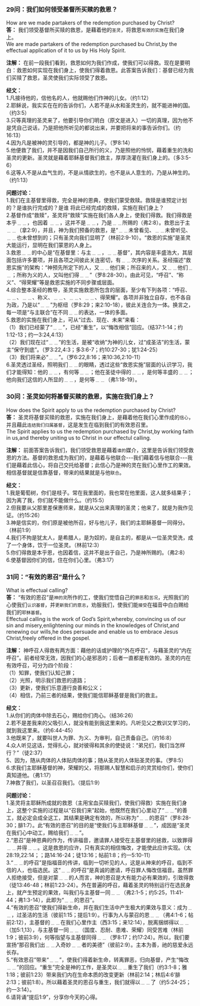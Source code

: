 ### 29问：我们如何领受基督所买赎的救恩？

How are we made partakers of the redemption purchased by Christ?  
**答：** 我们领受基督所买赎的救恩，是藉着他的`圣灵`，将救恩`有效的实施`在我们身上。  
We are made partakers of the redemption purchased bu Christ,by the effectual application of it to us by His Holy Spirit.  

**注解：** 在前一段我们看到，救恩如何为我们作成，使我们可以得救。现在是要明白：救恩如何实现在我们身上，使我们得着救恩。此答案告诉我们：基督已经为我们买赎了救恩，圣灵使我们实际领受了救恩。

**经文：**  
1.凡接待他的，信他名的人，他就赐他们作神的儿女。（约1:12）  
2.耶稣说，我实实在在的告诉你们，人若不是从水和圣灵生的，就不能进神的国。（约3:5）  
3.只等真理的圣灵来了，他要引导你们明白（原文是进入）一切的真理，因为他不是凭自己说话，乃是把他所听见的都说出来，并要把将来的事告诉你们。（约16:13）  
4.因为凡是被神的灵引导的，都是神的儿子。（罗8:14）  
5.他便救了我们，并不是因我们自己所行的义，乃是照他的怜悯，藉着重生的洗和圣灵的更新。圣灵就是藉着耶稣基督我们救主，厚厚浇灌在我们身上的。（多3:5-6）  
6.这等人不是从血气生的，不是从情欲生的，也不是从人意生的，乃是从神生的。（约1:13）  

**问题讨论：**  
1.我们在主基督里得救，完全是神的恩典，使我们蒙受救赎。救赎是谁预定计划的？是谁执行完成的？是谁
将此已经完成的救赎，实施在我们身上？  
2.基督作成“救赎”，圣灵将“救赎”实施在我们各人身上，使我们得救。我们得救是本乎﹍﹍，也因着
﹍﹍，这并不是﹍﹍，乃是﹍﹍所赐的（弗2:8）。救恩出于主﹍﹍（拿2:9），并且，神为我们预备的救恩，是“﹍﹍未曾看见、﹍﹍未曾听见、﹍﹍也未曾想到的；只有圣灵向我们显明了（林前2:9-10）。“救恩的实施”是圣灵大能运行，显明在我们蒙恩的人身上。  
3.救恩﹍﹍的中心是“在基督里：与主﹍﹍，﹍﹍基督”，其内容是丰盛浩大，其层面包括许多要项，并且各项之间彼此关连密切，有﹍﹍次序的关系。圣经描述“救恩实施”的架构：“神预先所定下的人，又﹍﹍他们来；所召来的人，又﹍﹍他们﹍﹍；所称为义的人，又叫他们得﹍﹍”（罗8:28-30）。由此可见，“呼召”、“称义”、“得荣耀”等是救恩实施的不同步骤或层面。  
4.综合整本圣经的教导，圣灵实施救恩所包含的层面，至少有下列各项：“呼召、﹍﹍、﹍﹍、称义、﹍﹍、﹍﹍、﹍﹍、得荣耀”。各项并非独立自存，也不各自为政，乃是以“﹍﹍”为枢纽（罗8:29；来2:10-18），彼此关连合为一体。换言之，每一项是“与主联合”在不同﹍﹍的表达，一体的多面。  
5.救恩的实施在我们身上，可从“过去、现在、未来”来看：  
（1）我们已经蒙了“﹍﹍”，已经“重生”，以“悔改相信”回应。（结37:1-14；约1:12-13；约一3:24,4:13）  
（2）我们现在过“﹍﹍”的生活，是被“收纳”为神的儿女，过“成圣洁”的生活，蒙主“保守到底”。（罗3:22,4:3；多3:6-7；约10:27-30；犹1:24-25）  
（3）我们将来必“﹍﹍”。（罗6:22,8:16；来10:36,2:10-11）  
6.圣灵透过圣经，照明我们﹍﹍的眼睛，透过这些“救恩实施”层面的认识学习，我们才能得知：他的﹍﹍，有何等﹍﹍；他在圣徒中得的﹍﹍，是何等丰盛的﹍﹍；他向我们这信的人所显的﹍﹍，是何等﹍﹍（弗1:18-19）。


### 30问：圣灵如何将基督买赎的救恩，实施在我们身上？

How does the Spirit apply to us the redemption purchased by Christ?  
**答：** 圣灵将基督买赎的救恩，实施在我们身上，是藉着他在我们心里作成的`信心`，并且藉此`连结我们归属基督`，这是发生在临到我们的有效恩召里。  
The Spirit applies to us the redemption purchased by Christ,by working faith in us,and thereby uniting us to Christ in our effectul calling.  

**注解：** 前面答案告诉我们，我们领受救恩是藉着`谁的`媒介，这里是告诉我们领受救恩的方法。基督的救恩成为我们的，是藉着与他联合---我们藉着信与他联合---我们是藉着此信心，将自己交托给基督；此信心乃是神的灵在我们心里作工的果效。相信基督就是信靠基督，带来的结果就是与他`联合`。

**经文：**  
1.我是葡萄树，你们是枝子。常在我里面的，我也常在他里面，这人就多结果子；因为离了我，你们就不能做什么。（约15:5）  
2.但我要从父那里差保惠师来，就是从父出来真理的圣灵；他来了，就是为我作见证。（约15:26）  
3.神是信实的，你们原是被他所召，好与他儿子，我们的主耶稣基督一同得分。（林前1:9）  
4.我们不拘是犹太人，是希腊人，是为奴的，是自主的，都是从一位圣灵受洗，成了一个身体，饮于一位圣灵。（林前12:3）  
5.你们得救是本乎恩，也因着信，这并不是出于自己，乃是神所赐的。（弗2:8）  
6.使基督因你们的信，住在你们心里。（弗3:17）  


### 31问：“有效的恩召”是什么？

What is effectual calling?  
**答：** “有效的恩召”是`神的灵`所作的工，使我们觉悟自己的`罪恶`和`苦况`，光照我们的心使我们`认识基督`，并`更新我们的意志`，劝服我们，使我们能`接受`在福音中白白赐给我们的`耶稣基督`。  
Effectual calling is the work of God’s Spirit,whereby, convincing us of our sin and misery,enlightening our minds in the knowledges of Christ,and renewing our wills,he does persuade and  enable us to embrace Jesus Christ,freely offered in the gospel.  

**注解：** 神呼召人得救有两方面：藉他的话或护理的“外在呼召”，与藉圣灵的“内在呼召”。前者经常无效，因我们的心是邪恶的；后者一直都是有效的。圣灵的内在有效呼召，可分为四个阶段：  
（1）知罪，使我们认知己罪；  
（2）光照，明示我们救恩的道路；  
（3）更新，使我们乐意遵行良善和公义；  
（4）相信，乃前三者的结果，使我们能信耶稣基督是我们的救主。  

**经文：**  
1.从你们的肉体中除去石心，赐给你们肉心。（结36:26）  
2.若不是差我来的父吸引人，就没有能到我这里来的。凡听见父之教训又学习的，就到我这里来。（约6:44-45）  
3.他既来了，就要叫世人为罪、为义、为审判，自己责备自己。（约16:8）  
4.众人听见这话，觉得扎心，就对彼得和其余的使徒说：“弟兄们，我们当怎样行？”（徒2:37）  
5、因为，随从肉体的人体贴肉体的事；随从圣灵的人体贴圣灵的事。（罗8:5）  
6.求我们主耶稣基督的神，荣耀的父，将那赐人智慧和启示的灵赏给你们，使你们真知道他。（弗1:17）  
7.神救了我们，以圣召召我们。（提后1:9）  

**问题讨论：**  
1.圣灵将主耶稣所成就的救恩（主用宝血买赎我们，使我们得救）实施在我们身上，这整个实施的过程是以“召我们来”起始，他既然在我们心里动了“﹍﹍”的善工，就必定会成全这工，其结果是确定有效的，所以称为“﹍﹍的恩召”（罗8:28-30；腓1:7）。此“有效的恩召”的目的是“使我们与主耶稣基督﹍﹍”，成因是“圣灵在我们心中动工，赐给我们﹍﹍”。  
2.“恩召”是神恩典的作为，传讲福音，邀请罪人接受在主基督里的拯救，以致罪得﹍﹍并得﹍﹍。这是救恩的应许，只有真实的相信悔改，才能使此应许实现。（太28:19,22:14；；路14:16-24；徒13:16；帖前1:8；约一5:10-11）  
3.“﹍﹍的呼召”是指福音的传讲，临到一切听见的人，这是从神来的呼召，临到不信的人，也临选民。这“﹍﹍的呼召”是真诚的邀请，呼召罪人悔改信福音。虽然罪人拒绝接受，但是对蒙﹍﹍的人而言，神的恩召是大有能力必有果效的，引致得救（徒13:46-48；林前1:23-24）。外在普遍的呼召，藉着圣灵的特别运行在选民身上，就产生预定的果效，叫我们与主基督一同﹍﹍（弗2:1-5；约5:25，11:41-44；弗1:3-14），此即为“﹍﹍的恩召”。  
4.“有效的恩召”使我们得新生命，并在我们生活中产生极大的果效与意义：成为﹍﹍，过圣洁的生活（彼前1:15；提后1:9）。行事为人与蒙召的恩﹍﹍（弗4:1-6；帖前2:12），主基督的﹍﹍在我们心里作主（西3:15；来12:14），脱离捆绑得以﹍﹍（加5:1,13），与主基督一同﹍﹍（国度、忍耐、患难、荣耀）同受苦难（林前1:9；彼前3:9），何等指望与主基督同得﹍﹍（罗8:17；约17:24）。所以，我们要宣扬“那召我们出﹍﹍入奇妙﹍﹍者的美德”（彼前2:9）。主本为善，祂的慈爱永远长存。  
5.“有效恩召”带来“﹍﹍”，使我们得着新生命，转离罪恶，归向基督，产生“悔改﹍﹍”的回应。“重生”完全是神的工作，是圣灵以﹍﹍重生了我们（约3:1-8；雅1:18；彼前1:23）带来我们内在生命本质的改变更新（林前2:14；林后4:6‘腓2:13；彼前1:8）。所以藉着圣灵的恩召与重生，我们就得以﹍﹍了（约5:24-25；约一3:14）。  
6.请背诵“提后1:9”，分享你今天的心得。  


